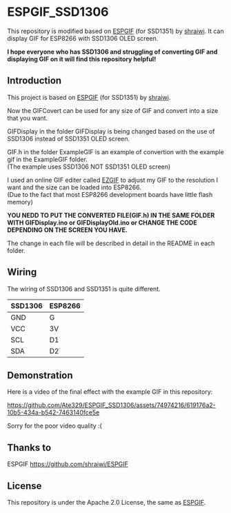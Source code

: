 # ESPGIF_SSD1306
This repository is modified based on [ESPGIF](https://github.com/shraiwi/ESPGIF) (for SSD1351) by [shraiwi](https://github.com/shraiwi). It can display GIF for ESP8266 with SSD1306 OLED screen.  

**I hope everyone who has SSD1306 and struggling of converting GIF and displaying GIF on it will find this repository helpful!**


## Introduction
This project is based on [ESPGIF](https://github.com/shraiwi/ESPGIF) (for SSD1351) by [shraiwi](https://github.com/shraiwi).    

Now the GIFCovert can be used for any size of GIF and convert into a size that you want.  

GIFDisplay in the folder GIFDisplay is being changed based on the use of SSD1306 instead of SSD1351 OLED screen.  
  
GIF.h in the folder ExampleGIF is an example of convertion with the example gif in the ExampleGIF folder.  
(The example uses SSD1306 NOT SSD1351 OLED screen)  

I used an online GIF editer called [EZGIF](https://ezgif.com) to adjust my GIF to the resolution I want and the size can be loaded into ESP8266.  
(Due to the fact that most ESP8266 development boards have little flash memory)  

**YOU NEDD TO PUT THE CONVERTED FILE(GIF.h) IN THE SAME FOLDER WITH GIFDisplay.ino or GIFDisplayOld.ino or CHANGE THE CODE DEPENDING ON THE SCREEN YOU HAVE.**  

The change in each file will be described in detail in the README in each folder.


## Wiring
The wiring of SSD1306 and SSD1351 is quite different.  

 SSD1306 | ESP8266 
 ------- | ------- 
   GND   |    G 
   VCC   |   3V
   SCL   |   D1
   SDA   |   D2


## Demonstration
Here is a video of the final effect with the example GIF in this repository:  



https://github.com/Ate329/ESPGIF_SSD1306/assets/74974216/619176a2-10b5-434a-b542-7463140fce5e



Sorry for the poor video quality :(  


## Thanks to
ESPGIF https://github.com/shraiwi/ESPGIF  

## License
This repository is under the Apache 2.0 License, the same as [ESPGIF](https://github.com/shraiwi/ESPGIF).

